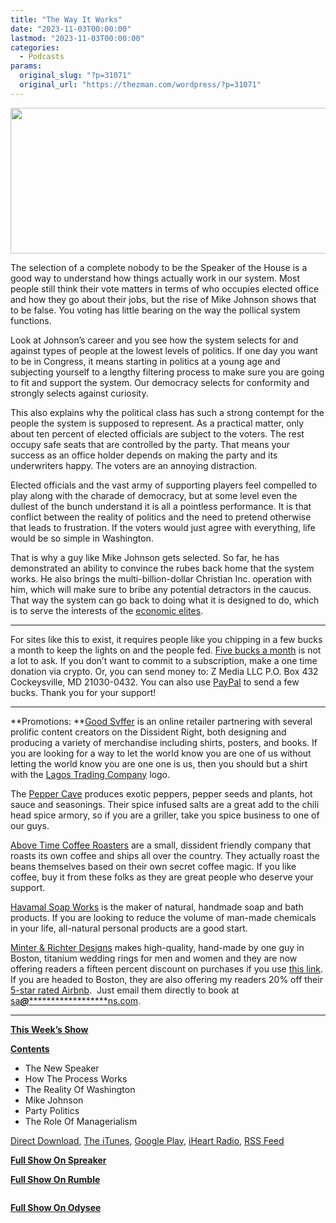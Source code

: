 ```yaml
---
title: "The Way It Works"
date: "2023-11-03T00:00:00"
lastmod: "2023-11-03T00:00:00"
categories:
  - Podcasts
params:
  original_slug: "?p=31071"
  original_url: "https://thezman.com/wordpress/?p=31071"
---
```


[<img
src="http://thezman.com/wordpress/wp-content/uploads/2018/01/Power-Hour.png"
decoding="async" width="600" height="233" />](http://thezman.com/wordpress/wp-content/uploads/2018/01/Power-Hour.png)

The selection of a complete nobody to be the Speaker of the House is a
good way to understand how things actually work in our system. Most
people still think their vote matters in terms of who occupies elected
office and how they go about their jobs, but the rise of Mike Johnson
shows that to be false. You voting has little bearing on the way the
pollical system functions.

Look at Johnson’s career and you see how the system selects for and
against types of people at the lowest levels of politics. If one day you
want to be in Congress, it means starting in politics at a young age and
subjecting yourself to a lengthy filtering process to make sure you are
going to fit and support the system. Our democracy selects for
conformity and strongly selects against curiosity.

This also explains why the political class has such a strong contempt
for the people the system is supposed to represent. As a practical
matter, only about ten percent of elected officials are subject to the
voters. The rest occupy safe seats that are controlled by the party.
That means your success as an office holder depends on making the party
and its underwriters happy. The voters are an annoying distraction.

Elected officials and the vast army of supporting players feel compelled
to play along with the charade of democracy, but at some level even the
dullest of the bunch understand it is all a pointless performance. It is
that conflict between the reality of politics and the need to pretend
otherwise that leads to frustration. If the voters would just agree with
everything, life would be so simple in Washington.

That is why a guy like Mike Johnson gets selected. So far, he has
demonstrated an ability to convince the rubes back home that the system
works. He also brings the multi-billion-dollar Christian Inc. operation
with him, which will make sure to bribe any potential detractors in the
caucus. That way the system can go back to doing what it is designed to
do, which is to serve the interests of the <a
href="https://www.cambridge.org/core/journals/perspectives-on-politics/article/testing-theories-of-american-politics-elites-interest-groups-and-average-citizens/62327F513959D0A304D4893B382B992B"
rel="noopener" target="_blank">economic elites</a>.

------------------------------------------------------------------------

For sites like this to exist, it requires people like you chipping in a
few bucks a month to keep the lights on and the people fed.
<a href="https://www.subscribestar.com/the-z-blog"
rel="noopener noreferrer" target="_blank">Five bucks a month</a> is not
a lot to ask. If you don’t want to commit to a subscription, make a one
time donation via crypto. Or, you can send money to: Z Media LLC P.O.
Box 432 Cockeysville, MD 21030-0432. You can also use <a
href="https://www.paypal.com/cgi-bin/webscr?cmd=_s-xclick&amp;hosted_button_id=UDAS2Q8JYA6CN&amp;source=url"
rel="noopener noreferrer" target="_blank">PayPal</a> to send a few
bucks. Thank you for your support!

------------------------------------------------------------------------

**Promotions: **<a href="https://goodsvffer.com/" rel="noopener" target="_blank">Good
Svffer</a> is an online retailer partnering with several prolific
content creators on the Dissident Right, both designing and producing a
variety of merchandise including shirts, posters, and books. If you are
looking for a way to let the world know you are one of us without
letting the world know you are one one is us, then you should but a
shirt with the
<a href="https://goodsvffer.com/products/lagos-trading-company"
rel="noopener" target="_blank">Lagos Trading Company</a> logo.

The <a href="https://peppercave.com/shop/ols/products" rel="noopener"
target="_blank">Pepper Cave</a> produces exotic peppers, pepper seeds
and plants, hot sauce and seasonings. Their spice infused salts are a
great add to the chili head spice armory, so if you are a griller, take
you spice business to one of our guys.

<a href="https://abovetimecoffee.com/" rel="noopener"
target="_blank">Above Time Coffee Roasters</a> are a small, dissident
friendly company that roasts its own coffee and ships all over the
country. They actually roast the beans themselves based on their own
secret coffee magic. If you like coffee, buy it from these folks as they
are great people who deserve your support.

<a href="https://havamalsoapworks.com/" rel="noopener"
target="_blank">Havamal Soap Works</a> is the maker of natural, handmade
soap and bath products. If you are looking to reduce the volume of
man-made chemicals in your life, all-natural personal products are a
good start.

<a href="https://www.minterandrichterdesigns.com/"
rel="noreferrer nofollow noopener" target="_blank">Minter &amp; Richter
Designs</a> makes high-quality, hand-made by one guy in Boston, titanium
wedding rings for men and women and they are now offering readers a
fifteen percent discount on purchases if you use
<a href="https://www.minterandrichterdesigns.com/discount/ZMAN"
rel="noreferrer nofollow noopener" target="_blank">this link</a>.
<span class="highlight"><span class="colour"><span class="font"><span class="size">If
you are headed to Boston, they are also offering my readers 20% off
their <a
href="https://www.airbnb.com/users/7988017/listings?user_id=7988017&amp;s=3"
rel="noopener noreferrer" target="_blank">5-star rated Airbnb</a>.  Just
email them directly to book at
<a href="mailto:sa***@*********************ns.com"
data-original-string="PVHWJWv7KIMUgwcW6et6UA==cb7wh3cb4qd8cpr666TARobulNk4LBzdAOKc2ciLYm53LEZmGLfovcSm/AmnWyskXjy"><span
class="apbct-email-encoder"
data-original-string="3QtixUgai7lwvfTDKva1Ig==cb7w2d804JdGfpFlR7VlwCzrnaa/bELvXpzXxiSkuowwRlUinnet0ED7otbgA1tYJgX"
title="This contact has been encoded by Anti-Spam by CleanTalk. Click to decode. To finish the decoding make sure that JavaScript is enabled in your browser.">sa<span
class="apbct-blur">***</span>@<span
class="apbct-blur">*********************</span>ns.com</span></a>.</span></span></span></span>

------------------------------------------------------------------------

**<u>This Week’s Show</u>**

**<u>Contents</u>**

-   The New Speaker
-   How The Process Works
-   The Reality Of Washington
-   Mike Johnson
-   Party Politics
-   The Role Of Managerialism

<a href="https://api.spreaker.com/v2/episodes/57489035/download.mp3"
rel="noopener" target="_blank">Direct Download</a>, <a
href="https://itunes.apple.com/us/podcast/the-z-blog-power-hour/id1262799640?mt=2"
rel="noopener noreferrer" target="_blank">The iTunes</a>, <a
href="https://podcasts.google.com/?feed=aHR0cHM6Ly93d3cuc3ByZWFrZXIuY29tL3Nob3cvMjU4OTY1Ny9lcGlzb2Rlcy9mZWVk"
rel="noopener noreferrer" target="_blank">Google Play</a>, <a href="https://www.iheart.com/podcast/the-z-blog-power-hour-29246491/"
rel="noopener noreferrer" target="_blank">iHeart Radio,</a>
<a href="https://www.spreaker.com/show/2589657/episodes/feed"
rel="noopener noreferrer" target="_blank">RSS Feed</a>

**<u>Full Show On Spreaker</u>**

**<u>Full Show On Rumble</u>**

<span class="mce_SELRES_start" mce-type="bookmark"
style="display: inline-block; width: 0px; overflow: hidden; line-height: 0;">﻿</span>

**<u>Full Show On Odysee</u>**
